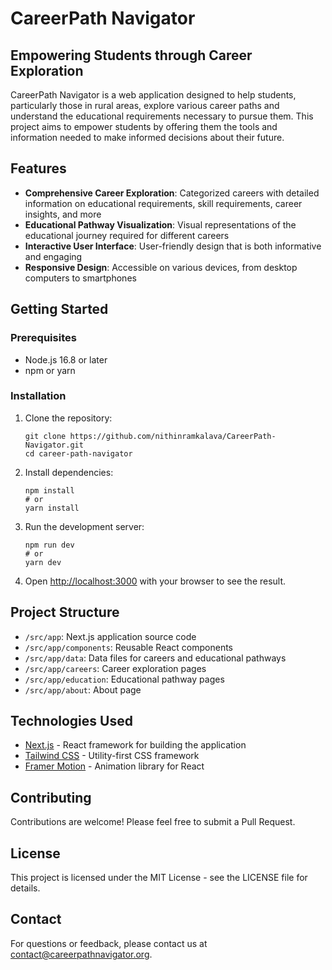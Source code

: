 # CareerPath Navigator

## Empowering Students through Career Exploration

CareerPath Navigator is a web application designed to help students, particularly those in rural areas, explore various career paths and understand the educational requirements necessary to pursue them. This project aims to empower students by offering them the tools and information needed to make informed decisions about their future.

## Features

- **Comprehensive Career Exploration**: Categorized careers with detailed information on educational requirements, skill requirements, career insights, and more
- **Educational Pathway Visualization**: Visual representations of the educational journey required for different careers
- **Interactive User Interface**: User-friendly design that is both informative and engaging
- **Responsive Design**: Accessible on various devices, from desktop computers to smartphones

## Getting Started

### Prerequisites

- Node.js 16.8 or later
- npm or yarn

### Installation

1. Clone the repository:
   ```
   git clone https://github.com/nithinramkalava/CareerPath-Navigator.git
   cd career-path-navigator
   ```

2. Install dependencies:
   ```
   npm install
   # or
   yarn install
   ```

3. Run the development server:
   ```
   npm run dev
   # or
   yarn dev
   ```

4. Open [http://localhost:3000](http://localhost:3000) with your browser to see the result.

## Project Structure

- `/src/app`: Next.js application source code
- `/src/app/components`: Reusable React components
- `/src/app/data`: Data files for careers and educational pathways
- `/src/app/careers`: Career exploration pages
- `/src/app/education`: Educational pathway pages
- `/src/app/about`: About page

## Technologies Used

- [Next.js](https://nextjs.org/) - React framework for building the application
- [Tailwind CSS](https://tailwindcss.com/) - Utility-first CSS framework
- [Framer Motion](https://www.framer.com/motion/) - Animation library for React

## Contributing

Contributions are welcome! Please feel free to submit a Pull Request.

## License

This project is licensed under the MIT License - see the LICENSE file for details.

## Contact

For questions or feedback, please contact us at contact@careerpathnavigator.org.
